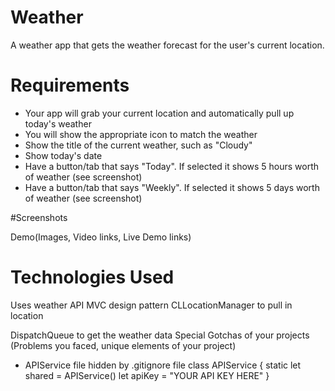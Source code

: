 # Weather


A weather app that gets the weather forecast for the user's current location.

# Requirements
* Your app will grab your current location and automatically pull up today's weather
* You will show the appropriate icon to match the weather
* Show the title of the current weather, such as "Cloudy"
* Show today's date
* Have a button/tab that says "Today". If selected it shows 5 hours worth of weather (see screenshot)
* Have a button/tab that says "Weekly". If selected it shows 5 days worth of weather (see screenshot)

#Screenshots


Demo(Images, Video links, Live Demo links)

# Technologies Used
Uses weather API
MVC design pattern
CLLocationManager to pull in location 

DispatchQueue to get the weather data
Special Gotchas of your projects (Problems you faced, unique elements of your project)


* APIService file hidden by .gitignore file
class APIService
{
    static let shared = APIService()
    let apiKey = "YOUR API KEY HERE"
}
